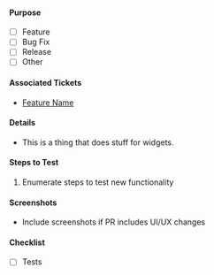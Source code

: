 #### Purpose
- [ ] Feature
- [ ] Bug Fix
- [ ] Release
- [ ] Other

#### Associated Tickets
- [Feature Name](https://dealerware.atlassian.net/browse/RTA-{ticket-number})

#### Details
- This is a thing that does stuff for widgets.

#### Steps to Test
1. Enumerate steps to test new functionality

#### Screenshots
* Include screenshots if PR includes UI/UX changes

#### Checklist
- [ ] Tests